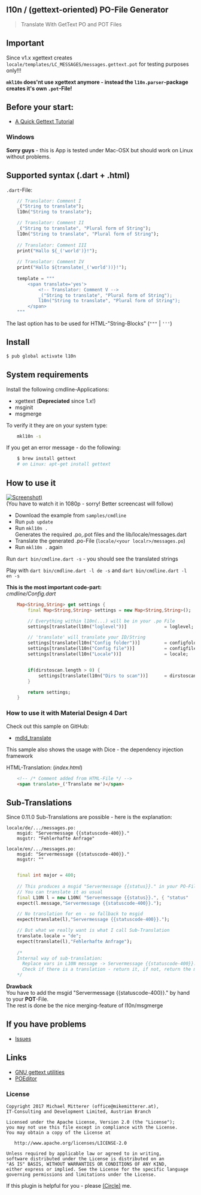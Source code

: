 l10n / (gettext-oriented) PO-File Generator
-------------------------------------------
> Translate With GetText PO and POT Files

## Important
Since v1.x xgettext creates `locale/templates/LC_MESSAGES/messages.gettext.pot` for testing purposes only!!!  

**`mkl10n` does'nt use xgettext anymore - instead the `l10n.parser`-package creates it's own `.pot`-File!**

## Before your start:
   - [A Quick Gettext Tutorial](http://www.labri.fr/perso/fleury/posts/programming/a-quick-gettext-tutorial.html)
   
### Windows
**Sorry guys** - this is App is tested under Mac-OSX but should work on Linux without problems.  

## Supported syntax (.dart + .html)
`.dart`-File:
```dart
    // Translator: Comment I
    _("String to translate");
    l10n("String to translate");

    // Translator: Comment II
    _("String to translate", "Plural form of String");
    l10n("String to translate", "Plural form of String");
    
    // Translator: Comment III
    print("Hallo ${_('world')}!");
    
    // Translator: Comment IV
    print("Hallo ${translate(_('world'))}!");
    
    template = """
        <span translate='yes'>
            <!-- Translator: Comment V -->
            _("String to translate", "Plural form of String");
            l10n("String to translate", "Plural form of String");
        </span>
    """
```

The last option has to be used for HTML-"String-Blocks" (`"""` | `'''`)
    
## Install 
```bash
$ pub global activate l10n
```

## System requirements
Install the following cmdline-Applications:
* xgettext (**Depreciated** since 1.x!)
* msginit
* msgmerge

To verify it they are on your system type:
```bash
    mkl10n -s 
```
If you get an error message - do the following:
```bash
    $ brew install gettext
    # on Linux: apt-get install gettext
```

## How to use it
[![Screenshot][1])](https://youtu.be/qj4W-iPKP7s)  
(You have to watch it in 1080p - sorry! Better screencast will follow)

   - Download the example from `samples/cmdline`
   - Run `pub update`
   - Run `mkl10n .`  
   Generates the required .po,.pot files and the lib/locale/messages.dart
   - Translate the generated .po-File (`locale/<your localr>/messages.po`)
   - Run `mkl10n .` again
   
Run `dart bin/cmdline.dart -s` - you should see the translated strings

Play with `dart bin/cmdline.dart -l de -s` and `dart bin/cmdline.dart -l en -s`   

**This is the most important code-part:**  
_cmdline/Config.dart_

```dart
    Map<String,String> get settings {
        final Map<String,String> settings = new Map<String,String>();

        // Everything within l10n(...) will be in your .po File
        settings[translate(l10n("loglevel"))]              = loglevel;

        // 'translate' will translate your ID/String 
        settings[translate(l10n("Config folder"))]         = configfolder;
        settings[translate(l10n("Config file"))]           = configfile;
        settings[translate(l10n("Locale"))]                = locale;


        if(dirstoscan.length > 0) {
            settings[translate(l10n("Dirs to scan"))]      = dirstoscan.join(", ");
        }

        return settings;
    }

```

### How to use it with Material Design 4 Dart

Check out this sample on GitHub:  
   - [mdld_translate](https://github.com/MikeMitterer/dart-material-design-lite-site/tree/master/samples/mdld_translate)
   
This sample also shows the usage with Dice - the dependency injection framework
   
HTML-Translation: (_index.html_)
```html
    <!-- /* Comment added from HTML-File */ -->
    <span translate>_('Translate me')</span>
```

## Sub-Translations
Since 0.11.0 Sub-Translations are possible - here is the explanation:
 
```
locale/de/.../messages.po: 
    msgid: "Servermessage {{statuscode-400}}."
    msgstr: "Fehlerhafte Anfrage"
    
locale/en/.../messages.po: 
    msgid: "Servermessage {{statuscode-400}}."
    msgstr: ""
    
```

```dart
    final int major = 400;
    
    // This produces a msgid "Servermessage {{status}}." in your PO-File.
    // You can translate it as usual 
    final L10N l = new L10N( "Servermessage {{status}}.", { "status"  : "{{statuscode-${major}}}" });
    expect(l.message,"Servermessage {{statuscode-400}}.");

    // No translation for en - so fallback to msgid
    expect(translate(l),"Servermessage {{statuscode-400}}.");

    // But what we really want is what I call Sub-Translation
    translate.locale = "de";
    expect(translate(l),"Fehlerhafte Anfrage");
    
    /* 
    Internal way of sub-translation: 
      Replace vars in L10N message -> Servermessage {{statuscode-400}}.
      Check if there is a translation - return it, if not, return the msgid
    */
```

<b>Drawback</b><br>
You have to add the msgid "Servermessage {{statuscode-400}}." by hand to your <strong>POT</strong>-File.<br>
The rest is done be the nice merging-feature of l10n/msgmerge 


## If you have problems
* [Issues][2]

## Links
   - [GNU gettext utilities](https://www.gnu.org/software/gettext/manual/gettext.html)
   - [POEditor](https://poeditor.com/)
   
### License

    Copyright 2017 Michael Mitterer (office@mikemitterer.at), 
    IT-Consulting and Development Limited, Austrian Branch

    Licensed under the Apache License, Version 2.0 (the "License");
    you may not use this file except in compliance with the License.
    You may obtain a copy of the License at

       http://www.apache.org/licenses/LICENSE-2.0

    Unless required by applicable law or agreed to in writing, 
    software distributed under the License is distributed on an 
    "AS IS" BASIS, WITHOUT WARRANTIES OR CONDITIONS OF ANY KIND, 
    either express or implied. See the License for the specific language 
    governing permissions and limitations under the License.
    
    
If this plugin is helpful for you - please [(Circle)](http://gplus.mikemitterer.at/) me.

[1]: https://raw.githubusercontent.com/MikeMitterer/dart-l10n-gettext/master/doc/_resources/screenshot.png
[2]: https://github.com/MikeMitterer/dart-l10n-gettext/issues

